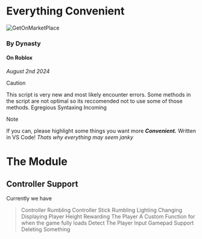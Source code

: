 # Everything Convenient

![GetOnMarketPlace](https://github.com/user-attachments/assets/f21d84d0-984e-4d0a-bc4d-62bb0aba9de2)

### By Dynasty
#### On Roblox
*August 2nd 2024*

> [!CAUTION]
> This script is very new and most likely encounter errors.
> Some methods in the script are not optimal so its reccomended not to use some of those methods.
> Egregious Syntaxing Incoming


> [!NOTE]
> If you can, please highlight some things you want more ***Convenient.***
> Written in VS Code! *Thats why everything may seem janky*

# The Module
## Controller Support
Currently we have

> Controller Rumbling
> Controller Stick Rumbling
> Lighting Changing
> Displaying Player Height
> Rewarding The Player
> A Custom Function for when the game fully loads
> Detect The Player Input
> Gamepad Support
> Deleting Something

